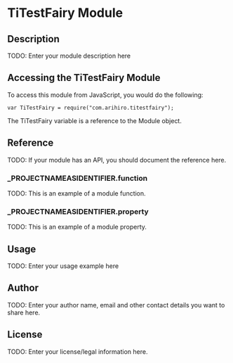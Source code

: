 # TiTestFairy Module

## Description

TODO: Enter your module description here

## Accessing the TiTestFairy Module

To access this module from JavaScript, you would do the following:

	var TiTestFairy = require("com.arihiro.titestfairy");

The TiTestFairy variable is a reference to the Module object.	

## Reference

TODO: If your module has an API, you should document
the reference here.

### ___PROJECTNAMEASIDENTIFIER__.function

TODO: This is an example of a module function.

### ___PROJECTNAMEASIDENTIFIER__.property

TODO: This is an example of a module property.

## Usage

TODO: Enter your usage example here

## Author

TODO: Enter your author name, email and other contact
details you want to share here. 

## License

TODO: Enter your license/legal information here.
